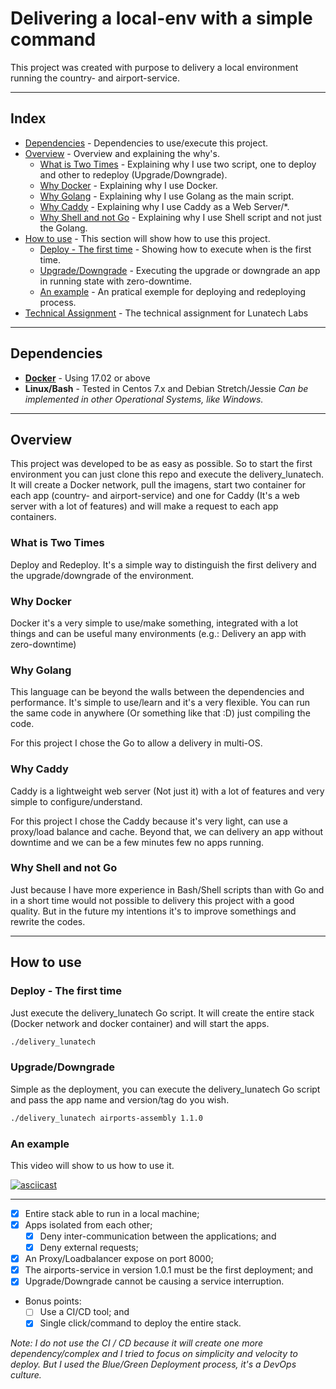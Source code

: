 # Delivering a local-env with a simple command

This project was created with purpose to delivery a local environment running the country- and airport-service.

---

## Index

* [Dependencies](https://github.com/LozanoMatheus/Lunatech_Challenge#dependencies) - Dependencies to use/execute this project.
* [Overview](https://github.com/LozanoMatheus/Lunatech_Challenge#overview) - Overview and explaining the why's.
  * [What is Two Times](https://github.com/LozanoMatheus/Lunatech_Challenge#what-is-two-times) - Explaining why I use two script, one to deploy and other to redeploy (Upgrade/Downgrade).
  * [Why Docker](https://github.com/LozanoMatheus/Lunatech_Challenge#why-docker) - Explaining why I use Docker.
  * [Why Golang](https://github.com/LozanoMatheus/Lunatech_Challenge#why-golang) - Explaining why I use Golang as the main script.
  * [Why Caddy](https://github.com/LozanoMatheus/Lunatech_Challenge#why-caddy) - Explaining why I use Caddy as a Web Server/*.
  * [Why Shell and not Go](https://github.com/LozanoMatheus/Lunatech_Challenge#why-shell-and-not-go) - Explaining why I use Shell script and not just the Golang.
* [How to use](https://github.com/LozanoMatheus/Lunatech_Challenge#how-to-use) - This section will show how to use this project.
  * [Deploy - The first time](https://github.com/LozanoMatheus/Lunatech_Challenge#deploy---the-first-time) - Showing how to execute when is the first time.
  * [Upgrade/Downgrade](https://github.com/LozanoMatheus/Lunatech_Challenge#upgradedowngrade) - Executing the upgrade or downgrade an app in running state with zero-downtime.
  * [An example](https://github.com/LozanoMatheus/Lunatech_Challenge#an-example) - An pratical exemple for deploying and redeploying process.
* [Technical Assignment](https://github.com/LozanoMatheus/Lunatech_Challenge#technical-assignment) - The technical assignment for Lunatech Labs

---

## Dependencies

* __[Docker](https://docs.docker.com/install/)__ - Using 17.02 or above
* __Linux/Bash__ - Tested in Centos 7.x and Debian Stretch/Jessie
  _Can be implemented in other Operational Systems, like Windows._

---

## Overview

This project was developed to be as easy as possible. So to start the first environment you can just clone this repo and execute the delivery_lunatech. It will create a Docker network, pull the imagens, start two container for each app (country- and airport-service) and one for Caddy (It's a web server with a lot of features) and will make a request to each app containers.

### What is Two Times

Deploy and Redeploy. It's a simple way to distinguish the first delivery and the upgrade/downgrade of the environment.

### Why Docker

Docker it's a very simple to use/make something, integrated with a lot things and can be useful many environments (e.g.: Delivery an app with zero-downtime)

### Why Golang

This language can be beyond the walls between the dependencies and performance. It's simple to use/learn and it's a very flexible. You can run the same code in anywhere (Or something like that :D) just compiling the code.

For this project I chose the Go to allow a delivery in multi-OS.

### Why Caddy

Caddy is a lightweight web server (Not just it) with a lot of features and very simple to configure/understand.

For this project I chose the Caddy because it's very light, can use a proxy/load balance and cache. Beyond that, we can delivery an app without downtime and we can be a few minutes few no apps running.

### Why Shell and not Go

Just because I have more experience in Bash/Shell scripts than with Go and in a short time would not possible to delivery this project with a good quality. But in the future my intentions it's to improve somethings and rewrite the codes.

---

## How to use

### Deploy - The first time

Just execute the delivery_lunatech Go script. It will create the entire stack (Docker network and docker container) and will start the apps.

```bash
./delivery_lunatech
```

### Upgrade/Downgrade

Simple as the deployment, you can execute the delivery_lunatech Go script and pass the app name and version/tag do you wish.

```bash
./delivery_lunatech airports-assembly 1.1.0
```

### An example

This video will show to us how to use it.

[![asciicast](https://asciinema.org/a/WJe9Hcpvm4jtQrIUJiw5bHtiO.png)](https://asciinema.org/a/WJe9Hcpvm4jtQrIUJiw5bHtiO)

---

- [x] Entire stack able to run in a local machine;
- [x] Apps isolated from each other;
  - [x] Deny inter-communication between the applications; and
  - [x] Deny external requests;
- [x] An Proxy/Loadbalancer expose on port 8000;
- [x] The airports-service in version 1.0.1 must be the first deployment; and
- [x] Upgrade/Downgrade cannot be causing a service interruption.
- Bonus points:
  - [ ] Use a CI/CD tool; and
  - [x] Single click/command to deploy the entire stack.

_Note: I do not use the CI / CD because it will create one more dependency/complex and I tried to focus on simplicity and velocity to deploy. But I used the Blue/Green Deployment process, it's a DevOps culture._